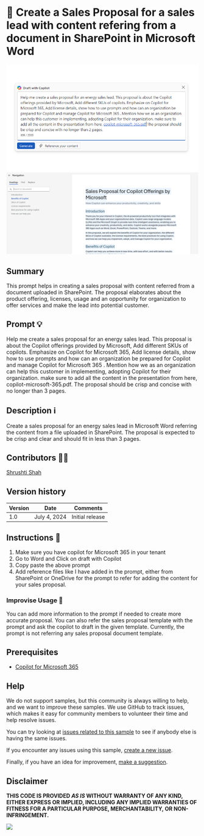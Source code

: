 # 🚀 Create a Sales Proposal for a sales lead with content refering from a document in SharePoint in Microsoft Word

![Microsoft word draft with Copilot sales proposal prompt](./assets/prompt.png)
![Demo of create a sales proposal for a sales lead with content refering from a document in SharePoint in Microsoft Word](./assets/generatedproposal.png)

## Summary

This prompt helps in creating a sales proposal with content referred from a document uploaded in SharePoint. The proposal elaborates about the product offering, licenses, usage and an opportunity for organization to offer services and make the lead into potential customer. 

## Prompt 💡

 Help me create a sales proposal for an energy sales lead. This proposal is about the Copilot offerings provided by Microsoft, Add different SKUs of copilots. Emphasize on Copilot for Microsoft 365, Add license details, show how to use prompts and how can an organization be prepared for Copilot and manage Copilot for Microsoft 365 . Mention how we as an organization can help this customer in implementing, adopting Copilot for their organization. make sure to add all the content in the presentation from here, copilot-microsoft-365.pdf. The proposal should be crisp and concise with no longer than 3 pages. 

## Description ℹ️

Create a sales proposal for an energy sales lead in Microsoft Word referring the content from a file uploaded in SharePoint. The proposal is expected to be crisp and clear and should fit in less than 3 pages.

## Contributors 👨‍💻

[Shrushti Shah](https://github.com/Shrusti13)

## Version history

Version|Date|Comments
-------|----|--------
1.0|July 4, 2024|Initial release


## Instructions 📝

1. Make sure you have copilot for Microsoft 365 in your tenant
2. Go to Word and Click on draft with Copilot
3. Copy paste the above prompt
4. Add reference files like I have added in the prompt, either from SharePoint or OneDrive for the prompt to refer for adding the content for your sales proposal.

### Improvise Usage 🚀
You can add more information to the prompt if needed to create more accurate proposal. You can also refer the sales proposal template with the prompt and ask the copilot to draft in the given template. Currently, the prompt is not referring any sales proposal document template.


## Prerequisites

* [Copilot for Microsoft 365](https://developer.microsoft.com/microsoft-365/dev-program)

## Help

We do not support samples, but this community is always willing to help, and we want to improve these samples. We use GitHub to track issues, which makes it easy for  community members to volunteer their time and help resolve issues.

You can try looking at [issues related to this sample](https://github.com/pnp/copilot-prompts/issues?q=label%3A%22sample%3A%20YOUR-SAMPLE-NAME%22) to see if anybody else is having the same issues.

If you encounter any issues using this sample, [create a new issue](https://github.com/pnp/copilot-prompts/issues/new).

Finally, if you have an idea for improvement, [make a suggestion](https://github.com/pnp/copilot-prompts/issues/new).

## Disclaimer

**THIS CODE IS PROVIDED *AS IS* WITHOUT WARRANTY OF ANY KIND, EITHER EXPRESS OR IMPLIED, INCLUDING ANY IMPLIED WARRANTIES OF FITNESS FOR A PARTICULAR PURPOSE, MERCHANTABILITY, OR NON-INFRINGEMENT.**

![](https://m365-visitor-stats.azurewebsites.net/SamplesGallery/copilotprompts-m365-upcoming-meetings-prompt)
